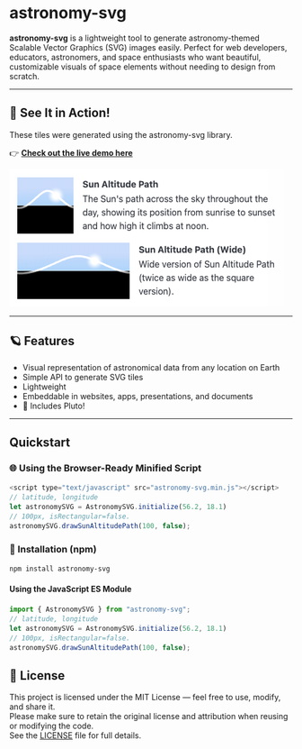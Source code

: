 # astronomy-svg

**astronomy-svg** is a lightweight tool to generate astronomy-themed Scalable Vector Graphics (SVG) images easily. Perfect for web developers, educators, astronomers, and space enthusiasts who want beautiful, customizable visuals of space elements without needing to design from scratch.

---
## 🚀 See It in Action!
These tiles were generated using the astronomy-svg library.

👉 [**Check out the live demo here**](https://alexandreribeiro.github.io/astronomy-svg/demo/)

[![View Demo](images/demo.png)](https://alexandreribeiro.github.io/astronomy-svg/demo/)


---

## 🪐 Features

- Visual representation of astronomical data from any location on Earth
- Simple API to generate SVG tiles
- Lightweight
- Embeddable in websites, apps, presentations, and documents
- 🔭 Includes Pluto!

---

## Quickstart

### 🌐 Using the Browser-Ready Minified Script

```javascript
<script type="text/javascript" src="astronomy-svg.min.js"></script>
// latitude, longitude
let astronomySVG = AstronomySVG.initialize(56.2, 18.1)
// 100px, isRectangular=false.
astronomySVG.drawSunAltitudePath(100, false);
```

### 🌟 Installation (npm)

```bash
npm install astronomy-svg
```

#### Using the JavaScript ES Module
```javascript
import { AstronomySVG } from "astronomy-svg";
// latitude, longitude
let astronomySVG = AstronomySVG.initialize(56.2, 18.1)
// 100px, isRectangular=false.
astronomySVG.drawSunAltitudePath(100, false);
```

## 📄 License

This project is licensed under the MIT License — feel free to use, modify, and share it.  
Please make sure to retain the original license and attribution when reusing or modifying the code.  
See the [LICENSE](./LICENSE) file for full details.
